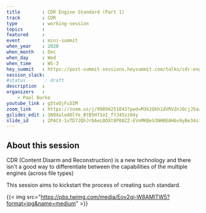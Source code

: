 ```yaml
---
title        : CDR Engine Standard (Part 1)
track        : CDR
type         : working-session
topics       :
featured     :
event        : mini-summit
when_year    : 2020
when_month   : Dec
when_day     : Wed
when_time    : WS-3
hey_summit   : https://post-summit-sessions.heysummit.com/talks/cdr-engine-standard/
session_slack:
#status       : draft
description  :
organizers   :
    - Paul Burke
youtube_link : g5toOjFu5IM
zoom_link    : https://zoom.us/j/99056251043?pwd=M3k2Qkh1dVRVZnJ0cjJ5azBHWjZwZz09
gslides_edit : 1N9Xala4OlYe_BtB5H71oI_fYJ45zz84y
slide_id     : 2PACX-1vTD7JQhJrbAeL0DXt8P08ZZ-EVnMKBeS3NH0EAH6v9yBe34si86ogHpt16XalcMjA
---
```


## About this session

CDR (Content Disarm and Reconstruction) is a new technology and
there isn't a good way to differentiate between the capabilities
of the multiple engines (across file types)

This session aims to kickstart the process of creating such standard.

{{< img src="https://pbs.twimg.com/media/Eov2gi-W8AMlTW5?format=jpg&name=medium" >}}
